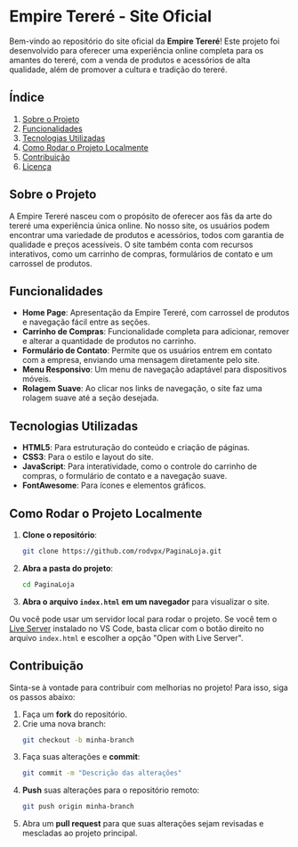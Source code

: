 # Empire Tereré - Site Oficial

Bem-vindo ao repositório do site oficial da **Empire Tereré**! Este projeto foi desenvolvido para oferecer uma experiência online completa para os amantes do tereré, com a venda de produtos e acessórios de alta qualidade, além de promover a cultura e tradição do tereré.

## Índice

1. [Sobre o Projeto](#sobre-o-projeto)
2. [Funcionalidades](#funcionalidades)
3. [Tecnologias Utilizadas](#tecnologias-utilizadas)
4. [Como Rodar o Projeto Localmente](#como-rodar-o-projeto-localmente)
5. [Contribuição](#contribuição)
6. [Licença](#licença)

## Sobre o Projeto

A Empire Tereré nasceu com o propósito de oferecer aos fãs da arte do tereré uma experiência única online. No nosso site, os usuários podem encontrar uma variedade de produtos e acessórios, todos com garantia de qualidade e preços acessíveis. O site também conta com recursos interativos, como um carrinho de compras, formulários de contato e um carrossel de produtos.

## Funcionalidades

- **Home Page**: Apresentação da Empire Tereré, com carrossel de produtos e navegação fácil entre as seções.
- **Carrinho de Compras**: Funcionalidade completa para adicionar, remover e alterar a quantidade de produtos no carrinho.
- **Formulário de Contato**: Permite que os usuários entrem em contato com a empresa, enviando uma mensagem diretamente pelo site.
- **Menu Responsivo**: Um menu de navegação adaptável para dispositivos móveis.
- **Rolagem Suave**: Ao clicar nos links de navegação, o site faz uma rolagem suave até a seção desejada.

## Tecnologias Utilizadas

- **HTML5**: Para estruturação do conteúdo e criação de páginas.
- **CSS3**: Para o estilo e layout do site.
- **JavaScript**: Para interatividade, como o controle do carrinho de compras, o formulário de contato e a navegação suave.
- **FontAwesome**: Para ícones e elementos gráficos.

## Como Rodar o Projeto Localmente

1. **Clone o repositório**:
    ```bash
    git clone https://github.com/rodvpx/PaginaLoja.git
    ```

2. **Abra a pasta do projeto**:
    ```bash
    cd PaginaLoja
    ```

3. **Abra o arquivo `index.html` em um navegador** para visualizar o site.

Ou você pode usar um servidor local para rodar o projeto. Se você tem o [Live Server](https://marketplace.visualstudio.com/items?itemName=ritwickdey.LiveServer) instalado no VS Code, basta clicar com o botão direito no arquivo `index.html` e escolher a opção "Open with Live Server".

## Contribuição

Sinta-se à vontade para contribuir com melhorias no projeto! Para isso, siga os passos abaixo:

1. Faça um **fork** do repositório.
2. Crie uma nova branch:
    ```bash
    git checkout -b minha-branch
    ```
3. Faça suas alterações e **commit**:
    ```bash
    git commit -m "Descrição das alterações"
    ```
4. **Push** suas alterações para o repositório remoto:
    ```bash
    git push origin minha-branch
    ```
5. Abra um **pull request** para que suas alterações sejam revisadas e mescladas ao projeto principal.
